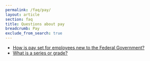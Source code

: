 ```yaml
---
permalink: /faq/pay/
layout: article
section: faq
title: Questions about pay
breadcrumb: Pay
exclude_from_search: true
---
```


* [How is pay set for employees new to the Federal Government?](setting/)
* [What is a series or grade?](series-and-grade/)
